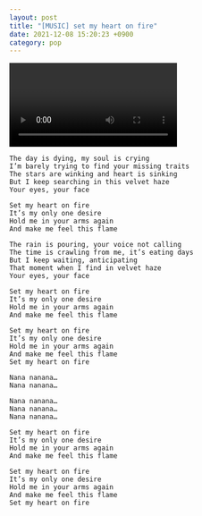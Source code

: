 ```yaml
---
layout: post
title: "[MUSIC] set my heart on fire"
date: 2021-12-08 15:20:23 +0900
category: pop
---
```


<div class="video-container">
    <video id="player" class="video-js vjs-default-skin vjs-big-play-centered" data-json="/public/json/pop/set my heart on fire.json"></video>
</div>

```
The day is dying, my soul is crying
I’m barely trying to find your missing traits
The stars are winking and heart is sinking
But I keep searching in this velvet haze
Your eyes, your face
 
Set my heart on fire
It’s my only one desire
Hold me in your arms again
And make me feel this flame
 
The rain is pouring, your voice not calling
The time is crawling from me, it’s eating days
But I keep waiting, anticipating
That moment when I find in velvet haze
Your eyes, your face
 
Set my heart on fire
It’s my only one desire
Hold me in your arms again
And make me feel this flame
 
Set my heart on fire
It’s my only one desire
Hold me in your arms again
And make me feel this flame
Set my heart on fire
 
Nana nanana…
Nana nanana…
 
Nana nanana…
Nana nanana…
Nana nanana…
 
Set my heart on fire
It’s my only one desire
Hold me in your arms again
And make me feel this flame
 
Set my heart on fire
It’s my only one desire
Hold me in your arms again
And make me feel this flame
Set my heart on fire
```